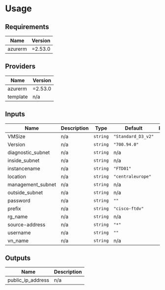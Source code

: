 # Usage
<!--- BEGIN_TF_DOCS --->
## Requirements

| Name | Version |
|------|---------|
| azurerm | =2.53.0 |

## Providers

| Name | Version |
|------|---------|
| azurerm | =2.53.0 |
| template | n/a |

## Inputs

| Name | Description | Type | Default | Required |
|------|-------------|------|---------|:--------:|
| VMSize | n/a | `string` | `"Standard_D3_v2"` | no |
| Version | n/a | `string` | `"700.94.0"` | no |
| diagnostic\_subnet | n/a | `string` | n/a | yes |
| inside\_subnet | n/a | `string` | n/a | yes |
| instancename | n/a | `string` | `"FTD01"` | no |
| location | n/a | `string` | `"centraleurope"` | no |
| management\_subnet | n/a | `string` | n/a | yes |
| outside\_subnet | n/a | `string` | n/a | yes |
| password | n/a | `string` | `""` | no |
| prefix | n/a | `string` | `"cisco-ftdv"` | no |
| rg\_name | n/a | `string` | n/a | yes |
| source-address | n/a | `string` | `"*"` | no |
| username | n/a | `string` | `""` | no |
| vn\_name | n/a | `string` | n/a | yes |

## Outputs

| Name | Description |
|------|-------------|
| public\_ip\_address | n/a |

<!--- END_TF_DOCS --->
